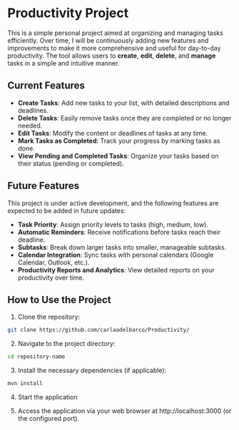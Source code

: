 # Productivity Project

This is a simple personal project aimed at organizing and managing tasks efficiently. Over time, I will be continuously adding new features and improvements to make it more comprehensive and useful for day-to-day productivity. The tool allows users to **create**, **edit**, **delete**, and **manage** tasks in a simple and intuitive manner.

## Current Features

- **Create Tasks**: Add new tasks to your list, with detailed descriptions and deadlines.
- **Delete Tasks**: Easily remove tasks once they are completed or no longer needed.
- **Edit Tasks**: Modify the content or deadlines of tasks at any time.
- **Mark Tasks as Completed**: Track your progress by marking tasks as done.
- **View Pending and Completed Tasks**: Organize your tasks based on their status (pending or completed).

## Future Features

This project is under active development, and the following features are expected to be added in future updates:

- **Task Priority**: Assign priority levels to tasks (high, medium, low).
- **Automatic Reminders**: Receive notifications before tasks reach their deadline.
- **Subtasks**: Break down larger tasks into smaller, manageable subtasks.
- **Calendar Integration**: Sync tasks with personal calendars (Google Calendar, Outlook, etc.).
- **Productivity Reports and Analytics**: View detailed reports on your productivity over time.

## How to Use the Project

1. Clone the repository:

```bash
git clone https://github.com/carlaadelbarco/Productivity/ 
```

2. Navigate to the project directory:

```bash
cd repository-name 
```
3. Install the necessary dependencies (if applicable):

```bash
mvn install 
```
4. Start the application

5. Access the application via your web browser at http://localhost:3000 (or the configured port).
